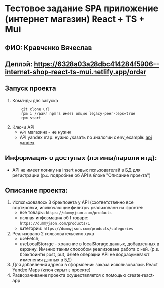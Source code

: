 # Тестовое задание SPA приложение (интернет магазин) React + TS + Mui

## ФИО: Кравченко Вячеслав

## Деплой: https://6328a03a28dbc414284f5906--internet-shop-react-ts-mui.netlify.app/order

## Запуск проекта
1. Команды для запуска
    ```
        git clone url
        npm i //файл npmrs имеет опцию legacy-peer-deps=true
        npm start
    ```
2. Ключи API
   - API магазина - не нужно
   - API yandex map: нужно указать по аналогии с env_example: [api yandex](https://developer.tech.yandex.ru/)

## Информация о доступах (логины/пароли итд):
- API не имеет логику на insert новых пользователей в БД для регистрации (p.s. подробнее об API в блоке "Описание проекта")

## Описание проекта:
1. Использовалось 3 брэкпоинта у API (соответственно все сортировки, исключающие фильтры реализованы на фронте):
    - все товары: `https://dummyjson.com/products`
    - полная информация об 1 товаре: `https://dummyjson.com/products/1`
    - категории: `https://dummyjson.com/products/categories`
2. Реализовано 2 пользовательских хука
    - useFetch;
    - useLocalStorage - хранение в localStorage данных, добавленных в карзину. Именно таким способом реализована работа с ней. (p.s. брэкпоинты post, put, delete операции API не подразумевают изменения данных в БД)
3. Для добавления адреса в оформлении заказа использовалась React Yandex Maps (ключ скрыт в проекте)
4. Разворачивание проекта осуществляется с помощью create-react-app

